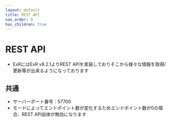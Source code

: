 ```yaml
---
layout: default
title: REST API
nav_order: 9
has_children: true
---
```


# REST API

- ExRにはExR v8.2.1よりREST APIを実装しておりそこから様々な情報を取得/更新等が出来るようになっております


## 共通
- サーバーポート番号：57700
- モードによってエンドポイント数が変化するためエンドポイント数が0の場合、REST API自体が無効になります


